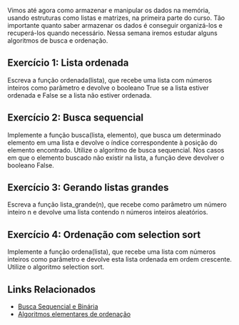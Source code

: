 Vimos até agora como armazenar e manipular os dados na memória, usando estruturas como listas e matrizes, na primeira parte do curso. Tão importante quanto saber armazenar os dados é conseguir organizá-los e recuperá-los quando necessário. Nessa semana iremos estudar alguns algoritmos de busca e ordenação.

## Exercício 1: Lista ordenada
Escreva a função ordenada(lista), que recebe uma lista com números inteiros como parâmetro e devolve o booleano True se a lista estiver ordenada e False se a lista não estiver ordenada.

## Exercício 2: Busca sequencial
Implemente a função busca(lista, elemento), que busca um determinado elemento em uma lista e devolve o índice correspondente à posição do elemento encontrado. Utilize o algoritmo de busca sequencial. Nos casos em que o elemento buscado não existir na lista, a função deve devolver o booleano False.

## Exercício 3: Gerando listas grandes
Escreva a função lista_grande(n), que recebe como parâmetro um número inteiro n e devolve uma lista contendo n números inteiros aleatórios.

## Exercício 4: Ordenação com selection sort
Implemente a função ordena(lista), que recebe uma lista com números inteiros como parâmetro e devolve esta lista ordenada em ordem crescente. Utilize o algoritmo selection sort.

## Links Relacionados
- [Busca Sequencial e Binária](https://panda.ime.usp.br/aulasPython/static/aulasPython/aula23.html)
- [Algoritmos elementares de ordenação](https://panda.ime.usp.br/aulasPython/static/aulasPython/aula24.html)
